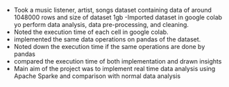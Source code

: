 
- Took a music listener, artist, songs dataset containing data of around 1048000 rows and size of dataset 1gb
-Imported dataset in google colab yo perform data analysis, data pre-processing, and cleaning.
- Noted the execution time of each cell in google colab.
- implemented the same data operations on pandas of the dataset.
- Noted down the execution time if the same operations are done by pandas
- compared the execution time of both implementation and drawn insights
- Main aim of the project was to implement real time data analysis using Apache Sparke and comparison with normal data analysis
